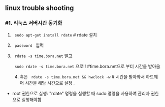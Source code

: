 

## linux trouble shooting

### #1. 리눅스 서버시간 동기화 

1. ``` sudo apt-get install rdate``` # rdate 설치

2. ```  password  ``` 입력 
   
3. ``` rdate -s time.bora.net``` 말고 
   
      ``` sudo rdate -s time.bora.net``` 으로!! #time.bora.net으로 부터 시간을 받아옴
   
    4. 혹은 ``` rdate -s time.bora.net && hwclock -w``` # 시간을 받아와서 하드웨어 시간을 해당 시간으로 설정 .
   
* root 권한으로 실행: "rdate" 명령을 실행할 때 sudo 명령을 사용하여 관리자 권한으로 실행해야함

